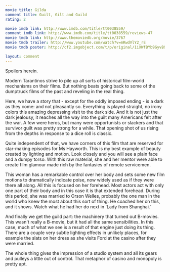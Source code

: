 ```yaml
---
movie title: Gilda
comment title: Guilt, Gilt and Guild
rating: 2

movie imdb link: http://www.imdb.com/title/tt0038559/
comment imdb link: http://www.imdb.com/title/tt0038559/reviews-47
movie tmdb link: http://www.themoviedb.org/movie/3767
movie tmdb trailer: http://www.youtube.com/watch?v=mRwdVlY2_rE
movie tmdb poster: http://cf2.imgobject.com/t/p/original/1iXWfBYb9GyvB9oc530xi7Dbjih.jpg

layout: comment
---
```


Spoilers herein.

Modern Tarantinos strive to pile up all sorts of historical film-world mechanisms on their  films. But  nothing beats going back to some of the dumptruck films of the past and reveling in the  real thing.

Here, we have a story that - except for the oddly imposed ending - is a dark as they  come: and not pleasantly so. Everything is played straight, no irony colors this amazing  depressing visit to the dark side. And it is not just the dark jealousy, it reaches all the  way into the guilt many Americans felt after the war. A few were heros, but many were  opportunists or slackers and that survivor guilt was pretty strong for a while. That opening shot of us rising from  the depths in response to a dice roll is classic.

Quite independent of that, we have corners of this film that are reserved for star-making  episodes for Ms Hayworth. This is my best example of beauty created by lighting and  motion. Look closely and you will see a plain face and a dumpy torso. With this raw  material, she and her mentor were able to create film glamour made rich by the fantasies  of remote servicemen.

This woman has a remarkable control over her body and sets some new film motions to  dramatically indicate poise, now widely used as if they were there all along. All this is  focused on her forehead. Most actors act with only  one part of their body and in this case it is that extended forehead. During this period,  she was  married to Orson Welles, probably the one man in the world who knew the most about  this sort of thing. He coached her on this, and it shows. Watch what he had her do next  in 'Lady from Shanghai.'

And finally we get the guild part: the machinery that turned out B-movies. This wasn't  really a B-movie, but it had all the same sensibilities. In this case, much of what we see is  a result of that engine just doing its thing. There are a couple very subtle lighting effects  in unlikely places, for example the slats on her dress as she visits Ford at the casino after  they were married.

The whole thing gives the impression of a studio system and all its gears and pulleys a  little out of control. That metaphor of casino and monopoly is pretty apt.